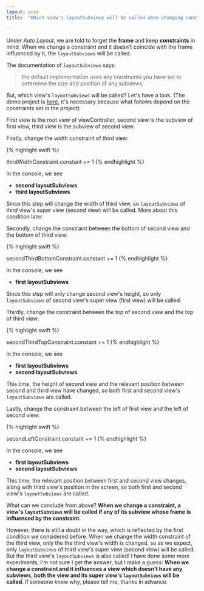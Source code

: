```yaml
---
layout: post
title:  "Which view's layoutSubviews will be called when changing constraints"

---
```

Under *Auto Layout*, we are told to forget the **frame** and keep **constraints** in mind. When we change a constraint and it doesn't coincide with the frame influenced by it, the `layoutSubviews` will be called. 

The documentation of `layoutSubviews` says:

> the default implementation uses any constraints you have set to determine the size and position of any subviews.

But, which view's `layoutSubviews` will be called? Let's have a look. (The demo project is [here](https://github.com/fujianjin6471/WhichLayoutSubviews), it's necessary because what follows depend on the constraints set in the project)

First view is the root view of viewController, second view is the subview of first view, third view is the subview of second view.

Firstly, change the width constraint of third view:

{% highlight swift %}

thirdWidthConstraint.constant += 1
{% endhighlight %}

In the console, we see

* **second layoutSubviews**
* **third layoutSubviews**

Since this step will change the width of third view, so `layoutSubviews` of third view's super view (second view) will be called. More about this condition later.

Secondly, change the constraint between the bottom of second view and the bottom of third view:

{% highlight swift %}

secondThirdBottomConstraint.constant += 1
{% endhighlight %}

In the console, we see

* **first layoutSubviews**

Since this step will only change second view's height, so only `layoutSubviews` of second view's super view (first view) will be called.


Thirdly, change the constraint between the top of second view and the top of third view:

{% highlight swift %}

secondThirdTopConstraint.constant += 1
{% endhighlight %}

In the console, we see

* **first layoutSubviews**
* **second layoutSubviews**

This time, the height of second view and the relevant position between second and third view have changed, so both first and second view's `layoutSubviews` are called.

Lastly, change the constraint between the left of first view and the left of second view:

{% highlight swift %}

secondLeftConstraint.constant += 1
{% endhighlight %}

In the console, we see

* **first layoutSubviews**
* **second layoutSubviews**

This time, the relevant position between first and second view changes, along with third view's position in the screen, so both first and second view's `layoutSubviews` are called.

What can we conclude from above? **When we change a constraint, a view's `layoutSubviews` will be called if any of its subview whose frame is influenced by the constraint**.

However, there is still a doubt in the way, which is reflected by the first condition we considered before. When we change the width constraint of the third view, only the the third view's width is changed, so as we expect, only `layoutSubviews` of third view's super view (second view) will be called. But the third view's `layoutSubviews` is also called! I have done some more experiments, I'm not sure I get the answer, but I make a guess: **When we change a constraint and it influences a  view which doesn't have any subviews, both the view and its super view's `layoutSubviews` will be called**. If someone know why, please tell me, thanks in advance.




